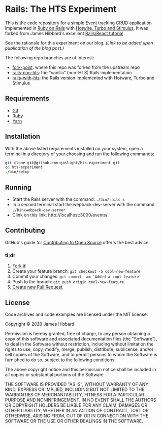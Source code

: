 # Rails: The HTS Experiment

This is the code repository for a simple Event tracking [CRUD](https://en.wikipedia.org/wiki/Create,_read,_update_and_delete)
application implemented in [Ruby on Rails](https://rubyonrails.org/) with
[Hotwire, Turbo and Stimulus](https://turbo.hotwire.dev/). It was forked from
James Hibbard's excellent [Rails/React tutorial](https://hibbard.eu/rails-react-crud-app/).

See the rationale for this experiment on our blog. _(Link to be added upon
publication of the blog post.)_

The following repo branches are of interest:
* [fork-point](https://github.com/gaslight/hts-experiment/tree/fork-point):
where this repo was forked from the upstream repo
* [rails-non-hts](https://github.com/gaslight/hts-experiment/tree/rails-non-hts):
the "vanilla" (non-HTS) Rails implementation
* [rails-with-hts](https://github.com/gaslight/hts-experiment/tree/rails-with-hts):
the Rails version implemented with Hotware, Turbo and Stimulus

## Requirements
* [Git](https://git-scm.com/)
* [Ruby](https://www.ruby-lang.org/en/downloads/)
* [Yarn](https://yarnpkg.com/)

## Installation
With the above listed requirements installed on your system, open a terminal in
a directory of your choosing and run the following commands:
```sh
git clone git@github.com:gaslight/hts-experiment.git
cd hts-experiment
./bin/setup
```

## Running
* Start the Rails server with the command: `./bin/rails s`
* In a second terminal start the wepback-dev-server with the command:
`./bin/webpack-dev-server`
* Clink on this link: http://localhost:3000/events/

## Contributing
GitHub's guide for [Contributing to Open Source](https://guides.github.com/activities/contributing-to-open-source/)
offer's the best advice.

### tl;dr
1. [Fork it](https://help.github.com/articles/fork-a-repo/)!
1. Create your feature branch: `git checkout -b cool-new-feature`
1. Commit your changes: `git commit -am 'Added a cool feature'`
1. Push to the branch: `git push origin cool-new-feature`
1. [Create new Pull Request](https://help.github.com/articles/creating-a-pull-request/).

## License

Code archives and code examples are licensed under the MIT license.

Copyright © 2020 James Hibbard

Permission is hereby granted, free of charge, to any person obtaining a copy of this software and associated documentation files (the "Software"), to deal in the Software without restriction, including without limitation the rights to use, copy, modify, merge, publish, distribute, sublicense, and/or sell copies of the Software, and to permit persons to whom the Software is furnished to do so, subject to the following conditions:

The above copyright notice and this permission notice shall be included in all copies or substantial portions of the Software.

THE SOFTWARE IS PROVIDED "AS IS", WITHOUT WARRANTY OF ANY KIND, EXPRESS OR IMPLIED, INCLUDING BUT NOT LIMITED TO THE WARRANTIES OF MERCHANTABILITY, FITNESS FOR A PARTICULAR PURPOSE AND NONINFRINGEMENT. IN NO EVENT SHALL THE AUTHORS OR COPYRIGHT HOLDERS BE LIABLE FOR ANY CLAIM, DAMAGES OR OTHER LIABILITY, WHETHER IN AN ACTION OF CONTRACT, TORT OR OTHERWISE, ARISING FROM, OUT OF OR IN CONNECTION WITH THE SOFTWARE OR THE USE OR OTHER DEALINGS IN THE SOFTWARE.
